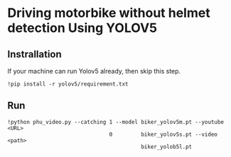 # Driving motorbike without helmet detection Using YOLOV5
## Instrallation

If your machine can run Yolov5 already, then skip this step.

    !pip install -r yolov5/requirement.txt
   
 ## Run
 

    !python phu_video.py --catching 1 --model biker_yolov5m.pt --youtube <URL>
                                    0         biker_yolov5s.pt --video <path>
                                              biker_yolob5l.pt

